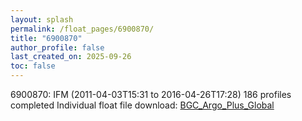 ```yaml
---
layout: splash
permalink: /float_pages/6900870/
title: "6900870"
author_profile: false
last_created_on: 2025-09-26
toc: false
---
```

 
6900870: IFM (2011-04-03T15:31 to 2016-04-26T17:28)
186 profiles completed
Individual float file download: [BGC_Argo_Plus_Global](https://ftp.soest.hawaii.edu/bgc_argo_plus/Individual_Floats/outliers_removed/6900870_Sprof_processed.nc)
